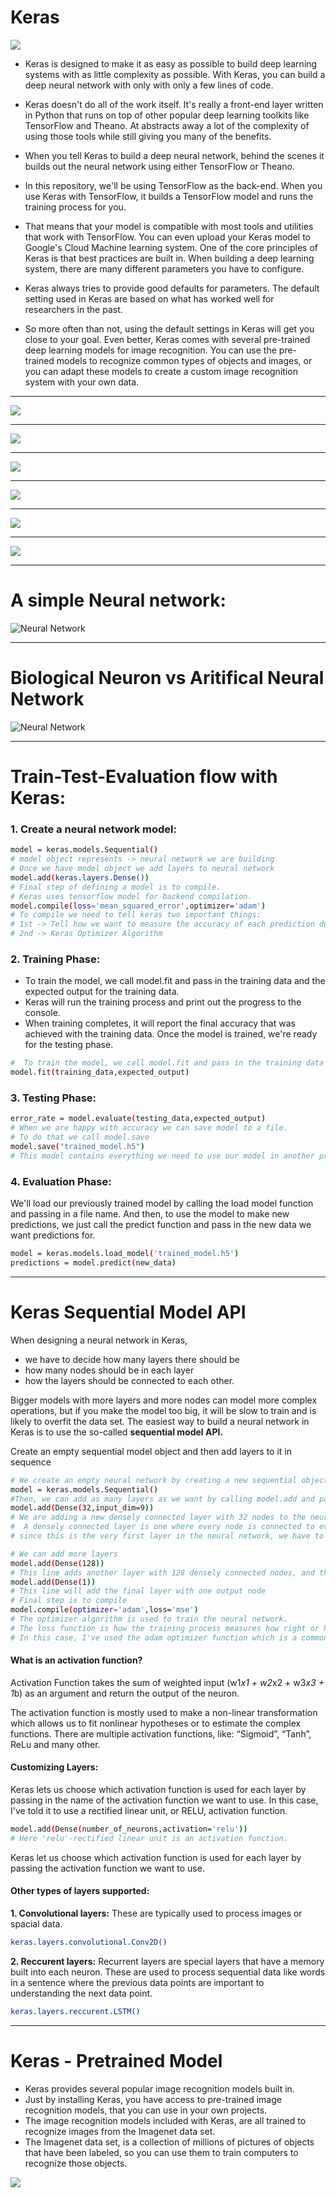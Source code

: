 # Keras
![](https://github.com/dineshsonachalam/Tensorflow-Basics/blob/master/Building_Deep_Learning_Application_with_Keras_2.0/Pictures/1.png)
- Keras is designed to make it as easy as possible to build deep learning systems with as little complexity as possible. With Keras, you can build a deep neural network with only with only a few lines of code.

- Keras doesn't do all of the work itself. It's really a front-end layer written in Python that runs on top of other popular deep learning toolkits like TensorFlow and Theano. At abstracts away a lot of the complexity of using those tools while still giving you many of the benefits. 

- When you tell Keras to build a deep neural network, behind the scenes it builds out the neural network using either TensorFlow or Theano. 

- In this repository, we'll be using TensorFlow as the back-end. When you use Keras with TensorFlow, it builds a TensorFlow model and runs the training process for you.

- That means that your model is compatible with most tools and utilities that work with TensorFlow. You can even upload your Keras model to Google's Cloud Machine learning system. One of the core principles of Keras is that best practices are built in. When building a deep learning system, there are many different parameters you have to configure.

- Keras always tries to provide good defaults for parameters. The default setting used in Keras are based on what has worked well for researchers in the past.

- So more often than not, using the default settings in Keras will get you close to your goal. Even better, Keras comes with several pre-trained deep learning models for image recognition. You can use the pre-trained models to recognize common types of objects and images, or you can adapt these models to create a custom image recognition system with your own data.

***
![](https://github.com/dineshsonachalam/Tensorflow-Basics/blob/master/Building_Deep_Learning_Application_with_Keras_2.0/Pictures/2.png)


***
![](https://github.com/dineshsonachalam/Tensorflow-Basics/blob/master/Building_Deep_Learning_Application_with_Keras_2.0/Pictures/3.png)


***

![](https://github.com/dineshsonachalam/Tensorflow-Basics/blob/master/Building_Deep_Learning_Application_with_Keras_2.0/Pictures/4.png)


***

![](https://github.com/dineshsonachalam/Tensorflow-Basics/blob/master/Building_Deep_Learning_Application_with_Keras_2.0/Pictures/5.png)

***

![](https://github.com/dineshsonachalam/Tensorflow-Basics/blob/master/Building_Deep_Learning_Application_with_Keras_2.0/Pictures/6.png)

***

![](https://github.com/dineshsonachalam/Tensorflow-Basics/blob/master/Building_Deep_Learning_Application_with_Keras_2.0/Pictures/7.png)


***

# A simple Neural network:
![Neural Network](https://www.pyimagesearch.com/wp-content/uploads/2016/08/simple_neural_network_header.jpg)

***
# Biological Neuron vs Aritifical Neural Network
![Neural Network](https://s3.amazonaws.com/assets.datacamp.com/blog_assets/Keras+Python+Tutorial/content_content_neuron.png)
***

# Train-Test-Evaluation flow with Keras:

### 1. Create a neural network model:
```sh
model = keras.models.Sequential()
# model object represents -> neural network we are building
# Once we have model object we add layers to neural network
model.add(keras.layers.Dense())
# Final step of defining a model is to compile.
# Keras uses tensorflow model for backend compilation.
model.compile(loss='mean_squared_error',optimizer='adam')
# To compile we need to tell keras two important things:
# 1st -> Tell how we want to measure the accuracy of each prediction during training phase [Loss Function]
# 2nd -> Keras Optimizer Algorithm
```
### 2. Training Phase:
- To train the model, we call model.fit and pass in the training data and the expected output for the training data. 
- Keras will run the training process and print out the progress to the console. 
- When training completes, it will report the final accuracy that was achieved with the training data. Once the model is trained, we're ready for the testing phase.

```sh
#  To train the model, we call model.fit and pass in the training data and the expected output for the training data
model.fit(training_data,expected_output)
```

### 3. Testing Phase:
```sh
error_rate = model.evaluate(testing_data,expected_output)
# When we are happy with accuracy we can save model to a file.
# To do that we call model.save
model.save("trained_model.h5")
# This model contains everything we need to use our model in another program.
```

### 4. Evaluation Phase:
We'll load our previously trained model by calling the load model function and passing in a file name. And then, to use the model to make new predictions, we just call the predict function and pass in the new data we want predictions for.
```sh
model = keras.models.load_model('trained_model.h5')
predictions = model.predict(new_data)
```


*** 
# Keras Sequential Model API

When designing a neural network in Keras, 
- we have to decide how many layers there should be 
- how many nodes should be in each layer 
- how the layers should be connected to each other.

Bigger models with more layers and more nodes can model more complex operations, but if you make the model too big, it will be slow to train and is likely to overfit the data set. The easiest way to build a neural network in Keras is to use the so-called **sequential model API.**

Create an empty sequential model object and then add layers to it in sequence

```sh
# We create an empty neural network by creating a new sequential object
model = keras.models.Sequential()
#Then, we can add as many layers as we want by calling model.add and passing in a new layer object.
model.add(Dense(32,input_dim=9))
# We are adding a new densely connected layer with 32 nodes to the neural network.
#  A densely connected layer is one where every node is connected to every node in the previous layer
# since this is the very first layer in the neural network, we have to tell it how many input nodes there are by passing in input dim=9.

# We can add more layers
model.add(Dense(128))
# This line adds another layer with 128 densely connected nodes, and this line will add the final layer with one output node.
model.add(Dense(1))
# This line will add the final layer with one output node
# Final step is to compile
model.compile(optimizer='adam',loss='mse')
# The optimizer algorithm is used to train the neural network.
# The loss function is how the training process measures how right or how wrong your neural network's predictions are. 
# In this case, I've used the adam optimizer function which is a common and powerful optimizer, and the mean squared error loss function.
```


#### What is an activation function?
Activation Function takes the sum of weighted input (w1*x1 + w2*x2 + w3*x3 + 1*b) as an argument and return the output of the neuron.

The activation function is mostly used to make a non-linear transformation which allows us to fit nonlinear hypotheses or to estimate the complex functions. There are multiple activation functions, like: “Sigmoid”, “Tanh”, ReLu and many other.

#### Customizing Layers:
Keras lets us choose which activation function is used for each layer by passing in the name of the activation function we want to use. In this case, I've told it to use a rectified linear unit, or RELU, activation function.
```sh
model.add(Dense(number_of_neurons,activation='relu'))
# Here 'relu'-rectified linear unit is an activation function.
```
Keras let us choose which activation function is used for each layer by passing the activation function we want to use.

#### Other types of layers supported:
**1. Convolutional layers:**
These are typically used to process images or spacial data.
```sh
keras.layers.convolutional.Conv2D()
```
**2. Reccurent layers:**
Recurrent layers are special layers that have a memory built into each neuron. These are used to process sequential data like words in a sentence where the previous data points are important to understanding the next data point.

```sh
keras.layers.reccurent.LSTM()
```

***
# Keras - Pretrained Model
- Keras provides several popular image recognition models built in. 
- Just by installing Keras, you have access to pre-trained image recognition models, that you can use in your own projects. 
- The image recognition models included with Keras, are all trained to recognize images from the Imagenet data set. 
- The Imagenet data set, is a collection of millions of pictures of objects that have been labeled, so you can use them to train computers to recognize those objects.

![](https://github.com/dineshsonachalam/Tensorflow-Basics/blob/master/Building_Deep_Learning_Application_with_Keras_2.0/Pictures/8.png)

